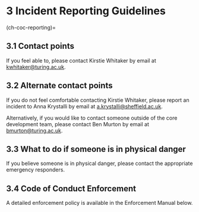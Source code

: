 # 3 Incident Reporting Guidelines

(ch-coc-reporting)=
## 3.1 Contact points

If you feel able to, please contact Kirstie Whitaker by email at [kwhitaker@turing.ac.uk](mailto:kwhitaker@turing.ac.uk).

## 3.2 Alternate contact points

If you do not feel comfortable contacting Kirstie Whitaker, please report an incident to Anna Krystalli by email at [a.krystalli@sheffield.ac.uk](mailto:a.krystalli@sheffield.ac.uk).

Alternatively, if you would like to contact someone outside of the core development team, please contact Ben Murton by email at [bmurton@turing.ac.uk](mailto:bmurton@turing.ac.uk).

## 3.3 What to do if someone is in physical danger

If you believe someone is in physical danger, please contact the appropriate emergency responders.

## 3.4 Code of Conduct Enforcement

A detailed enforcement policy is available in the Enforcement Manual below.
